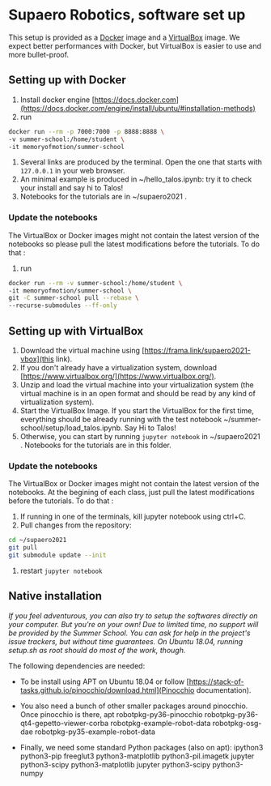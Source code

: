 # Supaero Robotics, software set up

This setup is provided as a [Docker](https://www.docker.com/) image and a [VirtualBox](https://www.virtualbox.org/)
image. We expect better performances with Docker, but VirtualBox is easier to use and more bullet-proof.

## Setting up with Docker

1. Install docker engine [https://docs.docker.com](https://docs.docker.com/engine/install/ubuntu/#installation-methods) 
1. run
```bash
docker run --rm -p 7000:7000 -p 8888:8888 \
-v summer-school:/home/student \
-it memoryofmotion/summer-school
```
1. Several links are produced by the terminal. Open the one that starts with `127.0.0.1` in your web browser.
1. An minimal example is produced in ~/hello_talos.ipynb: try it to check your install and say hi to Talos!
1. Notebooks for the tutorials are in ~/supaero2021 .


### Update the notebooks

The VirtualBox or Docker images might not contain the latest version of the notebooks so please pull the latest modifications before the tutorials. To do that :
1. run
```bash
docker run --rm -v summer-school:/home/student \
-it memoryofmotion/summer-school \
git -C summer-school pull --rebase \
--recurse-submodules --ff-only
```

## Setting up with VirtualBox

1. Download the virtual machine using [https://frama.link/supaero2021-vbox](this link).
1. If you don't already have a virtualization system, download [https://www.virtualbox.org/](https://www.virtualbox.org/).
1. Unzip and load the virtual machine into your virtualization system (the virtual machine is in an open format and should be read by any kind of virtualization system).
1. Start the VirtualBox Image. If you start the VirtualBox for the first time, everything should be already running with the test notebook ~/summer-school/setup/load_talos.ipynb. Say Hi to Talos!
1. Otherwise, you can start by running ```jupyter notebook``` in ~/supaero2021 . Notebooks for the tutorials are in this folder.

### Update the notebooks

The VirtualBox or Docker images might not contain the latest version of the notebooks.
At the begining of each class, just pull the latest modifications before the tutorials. To do that :
1. If running in one of the terminals, kill jupyter notebook using ctrl+C.
1. Pull changes from the repository:
```bash
cd ~/supaero2021
git pull
git submodule update --init
```
1. restart ```jupyter notebook```


## Native installation

*If you feel adventurous, you can also try to setup the softwares directly on your computer. But you're on your own! Due
to limited time, no support will be provided by the Summer School. You can ask for help in the project's issue trackers,
but without time guarantees. On Ubuntu 18.04, running setup.sh as root should do most of the work, though.*

The following dependencies are needed:

- To be install using APT on Ubuntu 18.04 or follow [https://stack-of-tasks.github.io/pinocchio/download.html](Pinocchio documentation).

- You also need a bunch of other smaller packages around pinocchio. Once pinocchio is there, apt robotpkg-py36-pinocchio robotpkg-py36-qt4-gepetto-viewer-corba robotpkg-example-robot-data robotpkg-osg-dae robotpkg-py35-example-robot-data

- Finally, we need some standard Python packages (also on apt): ipython3 python3-pip freeglut3 python3-matplotlib python3-pil.imagetk jupyter python3-scipy python3-matplotlib jupyter python3-scipy python3-numpy 
